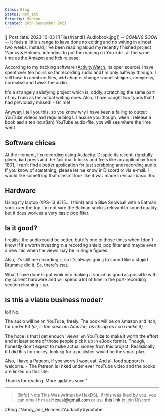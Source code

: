 ```yaml
---
Class: Blog
Status: Not_set
Priority: Medium
Created: 26th September 2023
---
```

📆 Post date: 2023-10-03 
![[Files/NandH_Audiobook.jpg]]
*-- COMING SOON --* 
It feels a little strange to have done no editing and no writing in almost two weeks. Instead, I've been reading aloud my recently finished project 'Nancy & Holmes.' intending to put the reading on YouTube, at the same time as the Amazon and Itch release. 

According to my tracking software ([ActivityWatch](https://activitywatch.net/), its open source) I have spent over ten hours so far recording audio and I'm only halfway through. I still have to combine files, add chapter change sound-stingers, compress, normalise and tweak the audio.

It's a strangely satisfying project which is, oddly, scratching the same part of my brain as the actual writing does. Also, I have caught two typos that I had previously missed! - Go me!

Anyway, I tell you this, so you know why I have been a failing to output YouTube videos and regular blogs. I assure you though, when I release a book and a ten hour(ish) YouTube audio-file, you will see where the time went  

## Software chices
At the moment, I'm recording using Audacity. Despite its recent, rightfully given, bad press and the fact that it looks and feels like an application from 1801, I can't find a better application for just scrubbing and recording audio. If you know of something, please let me know in Discord or via e-mail. I would like something that doesn't look like it was made in visual-basic '95. 

## Hardware 
Using my laptop (XPS-13 9315... I think) and a Blue Snowball with a Batman sock over the top. I'm not sure the Batman sock is relevant to sound quality, but it does work as a very basic pop filter.

## Is it good? 
I realise the audio could be better, but it's one of those times when I don't know if it's worth investing in a recording shield, pop filter and maybe even a new mic when the views may be in single figures. 

Also, it's still me recording it, so it's always going to sound like a stupid Brummie did it. So, there's that.

What I have done is put work into making it sound as good as possible with my current hardware and will spend a lot of time in the post-recording section cleaning it up. 

## Is this a viable business model?
lol! No. 

The audio will be on YouTube, freely. The book will be on Amazon and Itch, for under £3 *(or, in the case om Amazon, as cheap as I can make it)* 

The hope is that I get enough 'views' on YouTube to make it worth the effort and at least some of those people pick it up in eBook format. Though, I honestly don't expect to make actual money from this project. Realistically, if I did this for money, looking for a publisher would be the smart play. 

Also, I have a Patreon, if you worry I wont eat. And all ~~food~~ support is welcome. - The Patreon is linked under ever YouTube video and the books are linked on this site. 

Thanks for reading. More updates soon™️

---

> [!info] Note
> This Was written by HexDSL, if this was liked by you, you can email him at [Hexdsl@gmail.com](mailto:hexdsl@gmail.com) or use [this link](https://discord.hexdsl.com) to join Discord

#Blog #Nancy_and_Holmes #Audacity #youtube 